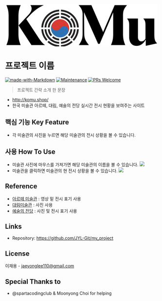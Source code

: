 <img src="/static/komu.png" class="img-fluid" alt="Responsive image" width="500">

# 프로젝트 이름  
[![made-with-Markdown](https://img.shields.io/badge/Made%20with-Markdown-1f425f.svg)](http://commonmark.org)
[![Maintenance](https://img.shields.io/badge/Maintained%3F-yes-green.svg)](https://github.com/ohahohah/readme-template/graphs/commit-activity) 
[![PRs Welcome](https://img.shields.io/badge/PRs-welcome-brightgreen.svg?style=flat-square)](http://makeapullrequest.com)


> 프로젝트 간략 소개 한 문장 
- http://komu.shop/
- 한국 미술관 아르떼, 대림, 예술의 전당 실시간 전시 현황을 보여주는 사이트

## 핵심 기능  Key Feature
- 각 미술관의 사진을 누르면 해당 미술관의 전시 상황을 볼 수 있습니다.

## 사용 How To Use
- 미술관 사진에 마우스를 가져가면 해당 미술관의 이름을 볼 수 있습니다.
![](/Users/JYL/Desktop/SPARTA_12th_Project/my_project/static/hover_on_picture.png)
- 미술관을 클릭하면 미술관의 현 전시 상황을 볼 수 있습니다.
![](header.png)

## Reference
- [아르떼 미술관](http://artemuseum.com/) : 영상 밑 전시 표기 사용
- [대림미술관](http://www.daelimmuseum.org/index.do) : 사진 사용
- [예술의 전당](https://www.sac.or.kr/site/main/home) : 사진 및 전시 표기 사용

## Links
- Repository: https://github.com/JYL-Git/my_project

## License
이재용 - [jaeyonglee110@gmail.com](mailto:jaeyonglee110@gmail.com)  

## Special Thanks to
- @spartacodingclub & Moonyong Choi for helping